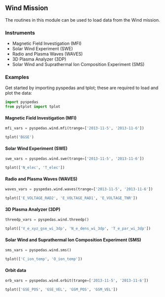 
## Wind Mission
The routines in this module can be used to load data from the Wind mission. 

### Instruments
- Magnetic Field Investigation (MFI)
- Solar Wind Experiment (SWE)
- Radio and Plasma Waves (WAVES)
- 3D Plasma Analyzer (3DP)
- Solar Wind and Suprathermal Ion Composition Experiment (SMS)

### Examples
Get started by importing pyspedas and tplot; these are required to load and plot the data:

```python
import pyspedas
from pytplot import tplot
```

#### Magnetic Field Investigation (MFI)

```python
mfi_vars = pyspedas.wind.mfi(trange=['2013-11-5', '2013-11-6'])

tplot('BGSE')
```

#### Solar Wind Experiment (SWE)

```python
swe_vars = pyspedas.wind.swe(trange=['2013-11-5', '2013-11-6'])

tplot(['N_elec', 'T_elec'])
```

#### Radio and Plasma Waves (WAVES)

```python
waves_vars = pyspedas.wind.waves(trange=['2013-11-5', '2013-11-6'])

tplot(['E_VOLTAGE_RAD2', 'E_VOLTAGE_RAD1', 'E_VOLTAGE_TNR'])
```

#### 3D Plasma Analyzer (3DP)

```python
threedp_vars = pyspedas.wind.threedp()

tplot(['V_e_xyz_gse_wi_3dp', 'N_e_dens_wi_3dp', 'T_e_par_wi_3dp'])
```

#### Solar Wind and Suprathermal Ion Composition Experiment (SMS)

```python
sms_vars = pyspedas.wind.sms()

tplot(['C_ion_temp', 'O_ion_temp'])
```

#### Orbit data

```python
orb_vars = pyspedas.wind.orbit(trange=['2013-11-5', '2013-11-6'])

tplot(['GSE_POS', 'GSE_VEL', 'GSM_POS', 'GSM_VEL'])
```
